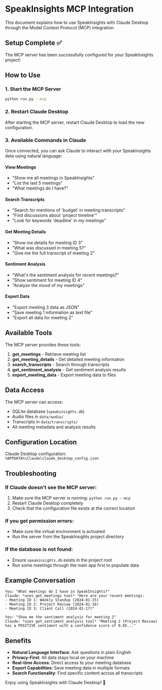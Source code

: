 # SpeakInsights MCP Integration

This document explains how to use SpeakInsights with Claude Desktop through the Model Context Protocol (MCP) integration.

## Setup Complete ✅

The MCP server has been successfully configured for your SpeakInsights project!

## How to Use

### 1. Start the MCP Server
```bash
python run.py --mcp
```

### 2. Restart Claude Desktop
After starting the MCP server, restart Claude Desktop to load the new configuration.

### 3. Available Commands in Claude

Once connected, you can ask Claude to interact with your SpeakInsights data using natural language:

#### View Meetings
- "Show me all meetings in SpeakInsights"
- "List the last 5 meetings"
- "What meetings do I have?"

#### Search Transcripts
- "Search for mentions of 'budget' in meeting transcripts"
- "Find discussions about 'project timeline'"
- "Look for keywords 'deadline' in my meetings"

#### Get Meeting Details
- "Show me details for meeting ID 3"
- "What was discussed in meeting 5?"
- "Give me the full transcript of meeting 2"

#### Sentiment Analysis
- "What's the sentiment analysis for recent meetings?"
- "Show sentiment for meeting ID 4"
- "Analyze the mood of my meetings"

#### Export Data
- "Export meeting 3 data as JSON"
- "Save meeting 1 information as text file"
- "Export all data for meeting 2"

## Available Tools

The MCP server provides these tools:

1. **get_meetings** - Retrieve meeting list
2. **get_meeting_details** - Get detailed meeting information
3. **search_transcripts** - Search through transcripts
4. **get_sentiment_analysis** - Get sentiment analysis results
5. **export_meeting_data** - Export meeting data to files

## Data Access

The MCP server can access:
- SQLite database (`speakinsights.db`)
- Audio files in `data/audio/`
- Transcripts in `data/transcripts/`
- All meeting metadata and analysis results

## Configuration Location

Claude Desktop configuration: `%APPDATA%\Claude\claude_desktop_config.json`

## Troubleshooting

### If Claude doesn't see the MCP server:
1. Make sure the MCP server is running: `python run.py --mcp`
2. Restart Claude Desktop completely
3. Check that the configuration file exists at the correct location

### If you get permission errors:
- Make sure the virtual environment is activated
- Run the server from the SpeakInsights project directory

### If the database is not found:
- Ensure `speakinsights.db` exists in the project root
- Run some meetings through the main app first to populate data

## Example Conversation

```
You: "What meetings do I have in SpeakInsights?"
Claude: *uses get_meetings tool* "Here are your recent meetings:
- Meeting ID 1: Weekly Standup (2024-01-15)
- Meeting ID 2: Project Review (2024-01-16)
- Meeting ID 3: Client Call (2024-01-17)"

You: "Show me the sentiment analysis for meeting 2"
Claude: *uses get_sentiment_analysis tool* "Meeting 2 (Project Review) has a POSITIVE sentiment with a confidence score of 0.85..."
```

## Benefits

- **Natural Language Interface**: Ask questions in plain English
- **Privacy-First**: All data stays local on your machine
- **Real-time Access**: Direct access to your meeting database
- **Export Capabilities**: Save meeting data in multiple formats
- **Search Functionality**: Find specific content across all transcripts

Enjoy using SpeakInsights with Claude Desktop! 🚀
